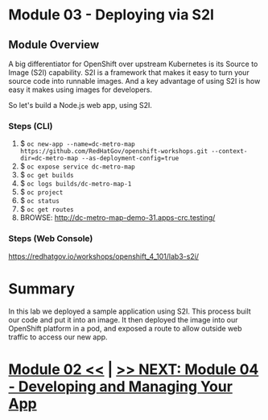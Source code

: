 # Module 03 - Deploying via S2I

## Module Overview

A big differentiator for OpenShift over upstream Kubernetes is its Source to Image (S2I) capability. S2I is a framework that makes it easy to turn your source code into runnable images. And a key advantage of using S2I is how easy it makes using images for developers.

So let's build a Node.js web app, using S2I.

### Steps (CLI)

1. $ `oc new-app --name=dc-metro-map https://github.com/RedHatGov/openshift-workshops.git --context-dir=dc-metro-map --as-deployment-config=true`
1. $ `oc expose service dc-metro-map`
1. $ `oc get builds`
1. $ `oc logs builds/dc-metro-map-1`
1. $ `oc project`
1. $ `oc status`
1. $ `oc get routes`
1. BROWSE: http://dc-metro-map-demo-31.apps-crc.testing/

### Steps (Web Console)

https://redhatgov.io/workshops/openshift_4_101/lab3-s2i/

# Summary

In this lab we deployed a sample application using S2I. This process built our code and put it into an image. It then deployed the image into our OpenShift platform in a pod, and exposed a route to allow outside web traffic to access our new app. 

# [Module 02 <<](../Module%2002%20-%20Your%20First%20Pod) | [>> NEXT: Module 04 - Developing and Managing Your App](../Module%2004%20-%20Developing%20and%20Managing%20Your%20App)
